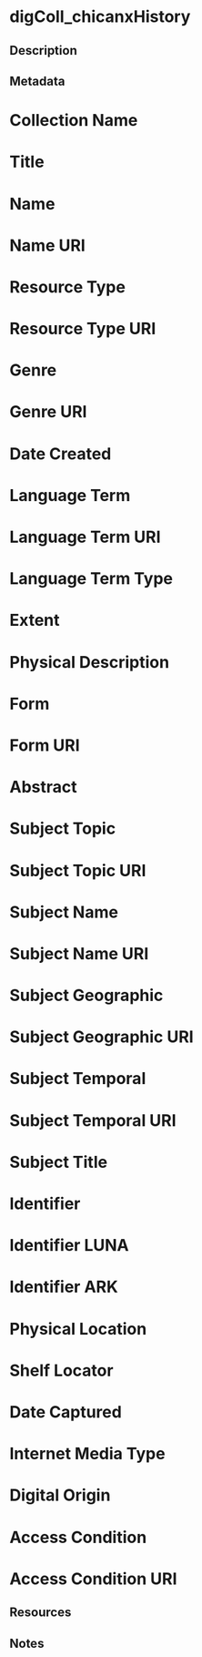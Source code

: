 # digColl_chicanxHistory

## Description

## Metadata
# Collection Name
# Title
# Name
# Name URI
# Resource Type
# Resource Type URI
# Genre
# Genre URI
# Date Created
# Language Term
# Language Term URI
# Language Term Type
# Extent
# Physical Description
# Form
# Form URI
# Abstract
# Subject Topic
# Subject Topic URI
# Subject Name
# Subject Name URI
# Subject Geographic
# Subject Geographic URI
# Subject Temporal
# Subject Temporal URI
# Subject Title
# Identifier
# Identifier LUNA
# Identifier ARK
# Physical Location
# Shelf Locator
# Date Captured
# Internet Media Type
# Digital Origin
# Access Condition
# Access Condition URI


## Resources

## Notes

